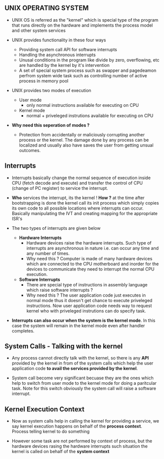 ## UNIX OPERATING SYSTEM

* UNIX OS is referred as the "kernel" which is special type of the program that
  runs directly on the hardware and implements the process model and other
  system services

* UNIX provides functionality in these four ways
    + Providing system call API for software interrupts
    + Handling the asynchronous interrupts 
    + Unusal conditions in the program like divide by zero, overflowing, etc
      are handled by the kernel by it's intervention
    + A set of special system process such as swapper and pagedeamon perfrom 
      system wide task such as controlling number of active process in memory pool

* UNIX provides two modes of execution 
    + User mode   
        + only normal instructions available for executing on CPU
    + Kernel mode
        + normal + priveleged instrutions available for executing on CPU

* **Why need this seperation of modes ?**
    + Protection from accidentally or maliciously corrupting another process or
      the kernel. The damage done by any process can be localized and usually
      also have saves the user from getting unsual outcomes.

## Interrupts

* Interrupts basically change the normal sequence of execution inside CPU 
  (fetch decode and execute) and transfer the control of CPU (change of PC
  register) to service the interrupt.

* **Who** services the interrupt, its the kernel ! **How ?**  at the time after 
  bootstrapping is done the kernel call its init process which simply copies its
  own code to all possible locations where interrupts can occur. Basically
  manipulating the IVT and creating mapping for the appropriate ISR's

* The two types of interrupts are given below
    + **Hardware Interrupts**
        + Hardware devices raise the hardware interrupts. Such type of
          interrupts are asynchronous in nature i.e. can occur any time and any
          number of times.
        + Why need this ? Computer is made of many hardware devices which are 
          connected to the CPU motherboard and inorder for the devices to
          communicate they need to interrupt the normal CPU execution.
    + **Software Interrupts**
        + There are special type of instructions in assembly language which
          raise software interrupts ?
        + Why need this ? The user application code just executes in normal
          mode thus it doesn't get chance to execute priveleged instructions.
          Now user application code needs way to request kernel who with
          priveleged instrutions can do specify task.

* **Interrupts can also occur when the system is the kernel mode**. In this
  case the system will remain in the kernel mode even after handler completes.

## System Calls - Talking with the kernel 

* Any process cannot directly talk with the kernel, so there is any **API** 
  provided by the kernel in from of the system calls which help the user
  application code **to avail the services provided by the kernel**.

* System call become very significant becuase they are the ones which help to 
  switch from user mode to the kernel mode for doing a paritcular task. Note
  for this switch obviously the system call will raise a software interrupt.


## Kernel Execution Context 

* Now as system calls help in calling the kernel for providing a service, we
  say kernel execution happens on behalf of the **process context**. 
  Process telling kernel to do something 

* However some task are not performed by context of process, but the hardware
  devices rasing the hardware interrupts such situation the kernel is called
  on behalf of the **system context**







